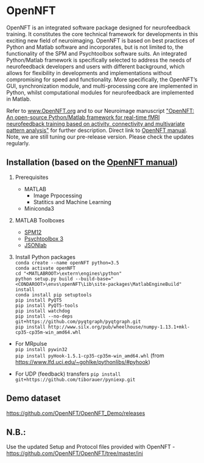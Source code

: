 # OpenNFT
OpenNFT is an integrated software package designed for neurofeedback training. It constitutes the core technical framework for developments in this exciting new field of neuroimaging. OpenNFT is based on best practices of Python and Matlab software and incorporates, but is not limited to, the functionality of the SPM and Psychtoolbox software suits. An integrated Python/Matlab framework is specifically selected to address the needs of neurofeedback developers and users with different background, which allows for flexibility in developments and implementations without compromising for speed and functionality. More specifically, the OpenNFT’s GUI, synchronization module, and multi-processing core are implemented in Python, whilst computational modules for neurofeedback are implemented in Matlab.

Refer to www.OpenNFT.org and to our Neuroimage manuscript ["OpenNFT: An open-source Python/Matlab framework for real-time fMRI neurofeedback training based on activity, connectivity and multivariate pattern analysis"](http://www.sciencedirect.com/science/article/pii/S1053811917305050) for further description.
Direct link to [OpenNFT manual](https://github.com/OpenNFT/opennft.github.io/blob/master/OpenNFT_Manual_v1.0.pdf).
Note, we are still tuning our pre-release version. Please check the updates regularly.

## Installation (based on the [OpenNFT manual](https://github.com/OpenNFT/opennft.github.io/blob/master/OpenNFT_Manual_v1.0.pdf))
1. Prerequisites
	- MATLAB
		- Image Prpocessing
		- Statitics and Machine Learning
	- Miniconda3

2. MATLAB Toolboxes
	- [SPM12](https://github.com/spm/spm12.git)
	- [Psychtoolbox 3](https://github.com/Psychtoolbox-3/Psychtoolbox-3.git)
	- [JSONlab](https://uk.mathworks.com/matlabcentral/mlc-downloads/downloads/submissions/33381/versions/22/download/zip)

3. Install Python packages\
	`conda create --name openNFT python=3.5`\
	`conda activate openNFT`\
	`cd "<MATLABROOT>\extern\engines\python"`\
  `python setup.py build --build-base="<CONDAROOT>\envs\openNFT\Lib\site-packages\MatlabEngineBuild" install`\
	`conda install pip setuptools`\
	`pip install PyQT5`\
	`pip install PyQT5-tools`\
	`pip install watchdog`\
	`pip install --no-deps git+https://github.com/pyqtgraph/pyqtgraph.git`\
	`pip install http://www.silx.org/pub/wheelhouse/numpy-1.13.1+mkl-cp35-cp35m-win_amd64.whl`
	
  - For MRpulse\
    `pip install pywin32`\
		`pip install pyHook-1.5.1-cp35-cp35m-win_amd64.whl` (from https://www.lfd.uci.edu/~gohlke/pythonlibs/#pyhook)
	
  - For UDP (feedback) transfers
    `pip install git+https://github.com/tiborauer/pyniexp.git`

## Demo dataset
https://github.com/OpenNFT/OpenNFT_Demo/releases  
## N.B.:
Use the updated Setup and Protocol files provided with OpenNFT - https://github.com/OpenNFT/OpenNFT/tree/master/ini


